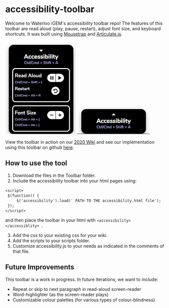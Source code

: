 # accessibility-toolbar

Welcome to Waterloo iGEM's accessibility toolbar repo!
The features of this toolbar are read aloud (play, pause, restart), adjust font size, and keyboard shortcuts. 
It was built using [Mousetrap](https://craig.is/killing/mice) and [Articulate.js](http://articulate.purefreedom.com/).

![expanded](https://github.com/igem-waterloo/accessibility-toolbar/blob/main/expanded.png)
![not expanded](https://github.com/igem-waterloo/accessibility-toolbar/blob/main/notexpanded.png)

View the toolbar in action on our [2020 Wiki](https://2020.igem.org/Team:Waterloo) and see our implementation using this toolbar on github [here](https://github.com/igem-waterloo/wiki2020).


## How to use the tool

1. Download the files in the Toolbar folder. 
2. Include the accessibility toolbar into your html pages using: 
 ```
<script>
  $(function() {
	  $('accessibility').load(' PATH TO THE accessibility.html file');
  });
</script>
  ```
  and then place the toolbar in your html with 
  ```<accessibility></accessiblity> ```. 
  
3. Add the css to your existing css for your wiki. 
4. Add the scripts to your scripts folder. 
5. Customize accessibility.js to your needs as indicated in the comments of that file.

## Future Improvements
This toolbar is a work in progress. 
In future iterations, we want to include:
* Repeat or skip to next paragraph in read-aloud screen-reader
* Word-highlighter (as the screen-reader plays)
* Customizable colour palettes (for various types of colour-blindness)

